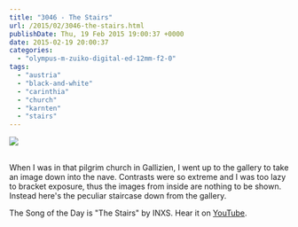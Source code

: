 ```yaml
---
title: "3046 - The Stairs"
url: /2015/02/3046-the-stairs.html
publishDate: Thu, 19 Feb 2015 19:00:37 +0000
date: 2015-02-19 20:00:37
categories: 
  - "olympus-m-zuiko-digital-ed-12mm-f2-0"
tags: 
  - "austria"
  - "black-and-white"
  - "carinthia"
  - "church"
  - "karnten"
  - "stairs"
---
```

<div class="container">
<div class="center"><a target="_blank" href="https://d25zfm9zpd7gm5.cloudfront.net/1200x1200/2015/20150214_140854_lr.jpg"><img src="https://d25zfm9zpd7gm5.cloudfront.net/0600x0600/2015/20150214_140854_lr.jpg" /></a></div>
</div>
<br />

When I was in that pilgrim church in Gallizien, I went up to the gallery to take an image down into the nave. Contrasts were so extreme and I was too lazy to bracket exposure, thus the images from inside are nothing to be shown. Instead here's the peculiar staircase down from the gallery.

The Song of the Day is "The Stairs" by INXS. Hear it on <a href="https://www.youtube.com/watch?v=JJ0ECPllTk0" target="_blank">YouTube</a>.
